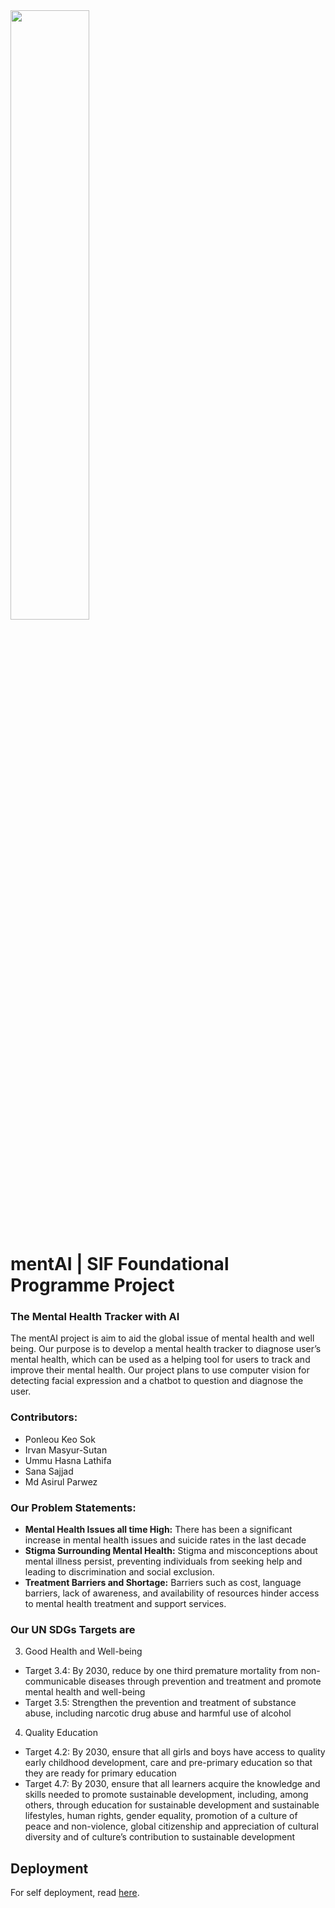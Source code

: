 <img src="https://github.com/ponleou/mentAI/assets/89851049/8b4b2608-e6d1-42b5-afde-be48e2613e0e" width=50%/>

# mentAI | SIF Foundational Programme Project

### The Mental Health Tracker with AI
The mentAI project is aim to aid the global issue of mental health and well being. Our purpose is to develop a mental health tracker to diagnose user’s mental health, which can be used as a helping tool for users to track and improve their mental health. Our project plans to use computer vision for detecting facial expression and a chatbot to question and diagnose the user.

### Contributors:
- Ponleou Keo Sok
- Irvan Masyur-Sutan
- Ummu Hasna Lathifa
- Sana Sajjad
- Md Asirul Parwez

### Our Problem Statements:
- **Mental Health Issues all time High:** There has been a significant increase in mental health issues and suicide rates in the last decade
- **Stigma Surrounding Mental Health:** Stigma and misconceptions about mental illness persist, preventing individuals from seeking help and leading to discrimination and social exclusion.
- **Treatment Barriers and Shortage:** Barriers such as cost, language barriers, lack of awareness, and availability of resources hinder access to mental health treatment and support services.

### Our UN SDGs Targets are

3. Good Health and Well-being
  - Target 3.4: By 2030, reduce by one third premature mortality from non-communicable diseases through prevention and treatment and promote mental health and well-being
  - Target 3.5: Strengthen the prevention and treatment of substance abuse, including narcotic drug abuse and harmful use of alcohol

4. Quality Education
- Target 4.2: By 2030, ensure that all girls and boys have access to quality early childhood development, care and pre-primary education so that they are ready for primary education
- Target 4.7: By 2030, ensure that all learners acquire the knowledge and skills needed to promote sustainable development, including, among others, through education for sustainable development and sustainable lifestyles, human rights, gender equality, promotion of a culture of peace and non-violence, global citizenship and appreciation of cultural diversity and of culture’s contribution to sustainable development

## Deployment
For self deployment, read [here](https://github.com/ponleou/mentAI/blob/main/PREQUISITES.md).
